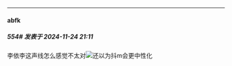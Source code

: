 ﻿
*****

####  abfk  
##### 554#       发表于 2024-11-24 21:11

李依李这声线怎么感觉不太对<img src="https://static.saraba1st.com/image/smiley/face2017/067.png" referrerpolicy="no-referrer">还以为抖m会更中性化

